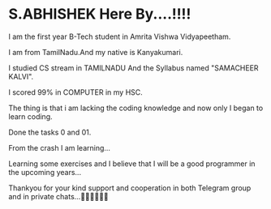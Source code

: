 # S.ABHISHEK Here By....!!!!

I am the first year B-Tech student in Amrita Vishwa Vidyapeetham.

I am from TamilNadu.And my native is Kanyakumari.

I studied CS stream in TAMILNADU And the Syllabus named "SAMACHEER KALVI".

I scored 99% in COMPUTER in my HSC.

The thing is that i am lacking the coding knowledge and now only I began to learn coding.

Done the tasks 0 and 01.

From the crash I am learning...

Learning some exercises and I believe that I will be a good programmer in the upcoming years...

Thankyou for your kind support and cooperation in both Telegram group and in private chats...🤝🤝👏👏👏👏
